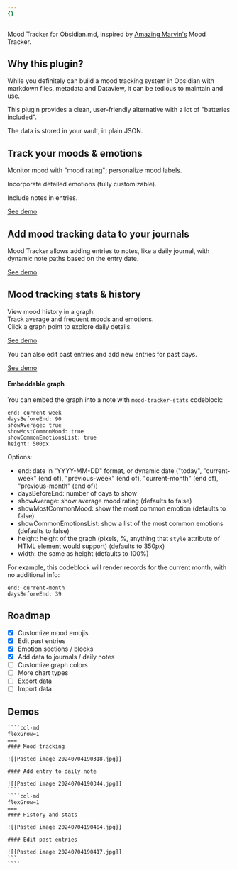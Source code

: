 ```yaml
---
{}
---
```

Mood Tracker for Obsidian.md, inspired by [Amazing Marvin's](https://amazingmarvin.com/) Mood Tracker.

## Why this plugin?

While you definitely can build a mood tracking system in Obsidian with markdown files, metadata and Dataview, it can be tedious to maintain and use.

This plugin provides a clean, user-friendly alternative with a lot of "batteries included".

The data is stored in your vault, in plain JSON.

## Track your moods & emotions

Monitor mood with "mood rating"; personalize mood labels.

Incorporate detailed emotions (fully customizable).

Include notes in entries.

[See demo](app://obsidian.md/index.html#mood-tracking)

## Add mood tracking data to your journals

Mood Tracker allows adding entries to notes, like a daily journal, with dynamic note paths based on the entry date.

[See demo](app://obsidian.md/index.html#add-entry-to-daily-note)

## Mood tracking stats & history

View mood history in a graph.  
Track average and frequent moods and emotions.  
Click a graph point to explore daily details.

[See demo](app://obsidian.md/index.html#history-and-stats)

You can also edit past entries and add new entries for past days.

[See demo](app://obsidian.md/index.html#edit-past-entries)

#### Embeddable graph

You can embed the graph into a note with `mood-tracker-stats` codeblock:

```mood-tracker-stats
end: current-week
daysBeforeEnd: 90
showAverage: true
showMostCommonMood: true
showCommonEmotionsList: true
height: 500px
```

Options:

- end: date in "YYYY-MM-DD" format, or dynamic date ("today", "current-week" (end of), "previous-week" (end of), "current-month" (end of), "previous-month" (end of))
- daysBeforeEnd: number of days to show
- showAverage: show average mood rating (defaults to false)
- showMostCommonMood: show the most common emotion (defaults to false)
- showCommonEmotionsList: show a list of the most common emotions (defaults to false)
- height: height of the graph (pixels, %, anything that `style` attribute of HTML element would support) (defaults to 350px)
- width: the same as height (defaults to 100%)

For example, this codeblock will render records for the current month, with no additional info:

```mood-tracker-stats
end: current-month
daysBeforeEnd: 39
```

## Roadmap

- [x] Customize mood emojis
- [x] Edit past entries
- [x] Emotion sections / blocks
- [x] Add data to journals / daily notes
- [ ] Customize graph colors
- [ ] More chart types
- [ ] Export data
- [ ] Import data

## Demos

`````col
````col-md
flexGrow=1
===
#### Mood tracking

![[Pasted image 20240704190318.jpg]]

#### Add entry to daily note

![[Pasted image 20240704190344.jpg]]
````
````col-md
flexGrow=1
===
#### History and stats

![[Pasted image 20240704190404.jpg]]

#### Edit past entries

![[Pasted image 20240704190417.jpg]]
```
````
`````